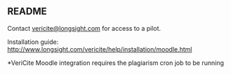 README
--------
Contact vericite@longsight.com for access to a pilot.

Installation guide: http://www.longsight.com/vericite/help/installation/moodle.html

*VeriCite Moodle integration requires the plagiarism cron job to be running

